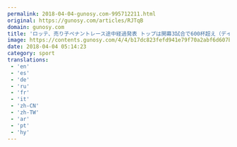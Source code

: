 ```yaml
---
permalink: 2018-04-04-gunosy.com-995712211.html
original: https://gunosy.com/articles/RJTqB
domain: gunosy.com
title: 'ロッテ、売り子ペナントレース途中経過発表 トップは開幕3試合で600杯超え（デイリースポーツ） - グノシー'
image: https://contents.gunosy.com/4/4/b17dc823fefd941e79f70a2abf6d607b_content.jpg
date: 2018-04-04 05:14:23
category: sport
translations: 
 - 'en'
 - 'es'
 - 'de'
 - 'ru'
 - 'fr'
 - 'it'
 - 'zh-CN'
 - 'zh-TW'
 - 'ar'
 - 'pt'
 - 'hy'
---
```


